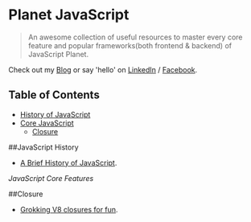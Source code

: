# Planet JavaScript

> An awesome collection of useful resources to master every core feature and popular frameworks(both frontend & backend) of JavaScript Planet.


Check out my [Blog](http://nitcrawler.blogspot.com) or say 'hello' on [LinkedIn](https://bd.linkedin.com/in/arman-bhuiyan) / [Facebook](https://www.facebook.com/arman.it37).

## Table of Contents

* [History of JavaScript](#history)
* [Core JavaScript](#corejs)
  * [Closure](#closure)

##<a name="history">JavaScript History</a>
 * [A Brief History of JavaScript](https://auth0.com/blog/a-brief-history-of-javascript).

*<a name="corejs">JavaScript Core Features</a>*

##<a name="closure">Closure</a>
 * [Grokking V8 closures for fun](http://mrale.ph/blog/2012/09/23/grokking-v8-closures-for-fun.html).
